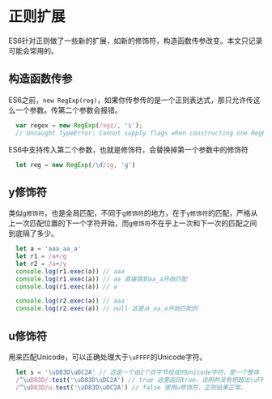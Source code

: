 # 正则扩展
ES6针对正则做了一些新的扩展，如新的修饰符，构造函数传参改变。本文只记录可能会常用的。

## 构造函数传参
ES6之前，`new RegExp(reg)`，如果你传参传的是一个正则表达式，那只允许传这么一个参数。传第二个参数会报错。
```js
  var regex = new RegExp(/xyz/, 'i');
  // Uncaught TypeError: Cannot supply flags when constructing one RegExp from another
```
ES6中支持传入第二个参数，也就是修饰符，会替换掉第一个参数中的修饰符
```js
  let reg = new RegExp(/\d/ig, 'g')
```

## y修饰符
类似`g修饰符`，也是全局匹配，不同于`g修饰符`的地方，在于`y修饰符`的匹配，严格从上一次匹配位置的下一个字符开始，而`g修饰符`不在乎上一次和下一次的匹配之间到底隔了多少。
```js
  let a = 'aaa_aa_a'
  let r1 = /a+/g
  let r2 = /a+/y
  console.log(r1.exec(a)) // aaa
  console.log(r1.exec(a)) // aa 直接跳到aa_a开始匹配
  console.log(r1.exec(a)) // a

  console.log(r2.exec(a)) // aaa
  console.log(r2.exec(a)) // null 这是从_aa_a开始匹配的
```

## u修饰符
用来匹配Unicode，可以正确处理大于`\uFFFF`的Unicode字符。
```js
  let s = '\uD83D\uDC2A' // 这是一个由2个双字节组成的Unicode字符，是一个整体
  /^\uD83D/.test('\uD83D\uDC2A') // true 这里返回true，说明并没有把超出\uFFFF的Unicdoe字符正常匹配。
  /^\uD83D/u.test('\uD83D\uDC2A') // false 使用u修饰符，正则结果正常。
```
